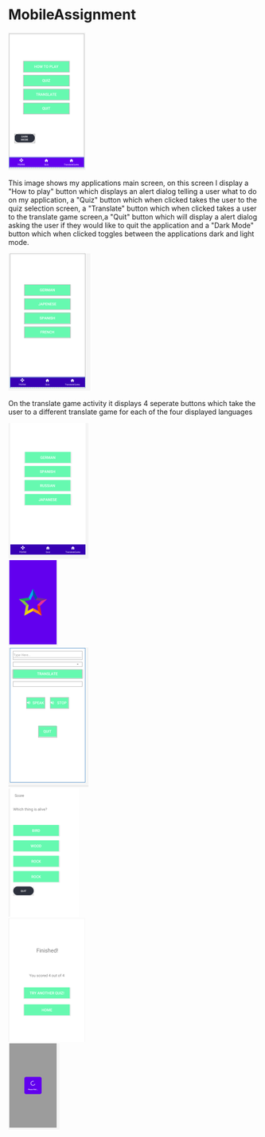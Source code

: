 # MobileAssignment

![](Images/Main.PNG)<br>
<p>This image shows my applications main screen, on this screen I display a "How to play" button which displays an alert dialog telling a user what to do on my application, a "Quiz" button which when clicked takes the user to the quiz selection screen, a "Translate" button which when clicked takes a user to the translate game screen,a "Quit" button which will display a alert dialog asking the user if they would like to quit the application and a "Dark Mode" button which when clicked toggles between the applications dark and light mode.</p>

![](Images/TranslateGame.PNG)<br>
<p>On the translate game activity it displays 4 seperate buttons which take the user to a different translate game for each of the four displayed languages</p>

![](Images/QuizSelection.PNG)<br>
![](Images/SplashScreen.PNG)<br>
![](Images/GermanTranslate.PNG)<br>
![](Images/GermanQuiz.PNG)<br>
![](Images/Results.PNG)<br>
![](Images/progress.PNG)<br>
